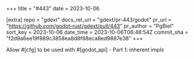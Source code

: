 +++
title = "#443"
date = 2023-10-06

[extra]
repo = "gdext"
docs_rel_url = "gdext/pr-443/godot"
pr_url = "https://github.com/godot-rust/gdext/pull/443"
pr_author = "PgBiel"
sort_key = 2023-10-06
date_time = 2023-10-06T06:48:54Z
commit_sha = "f2d9a6ee19f889c3858ea8d8f88eca8ed9887e38"
+++

Allow #[cfg] to be used with #[godot_api] - Part 1: inherent impls

